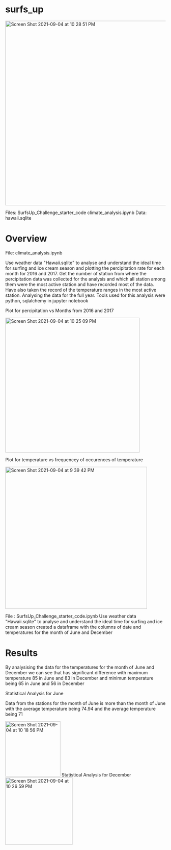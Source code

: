 
# surfs_up

<img width="578" alt="Screen Shot 2021-09-04 at 10 28 51 PM" src="https://user-images.githubusercontent.com/57809798/132112909-9d94d445-0fea-4c52-97f8-fed78faa614e.png">

Files: SurfsUp_Challenge_starter_code
       climate_analysis.ipynb
Data:  hawaii.sqlite       
       


# Overview

File: climate_analysis.ipynb

Use weather data "Hawaii.sqlite" to analyse and  understand the ideal time for surfing and ice cream season and plotting the percipitation rate for each month for 2016 and 2017. Get the number of station from where the percipitation data was collected for the analysis and which all station among them were the most active station and have recorded most of the data. Have also taken the record of the temperature ranges in the most active station. Analysing the data for the full year. Tools used for this analysis were python, sqlalchemy in jupyter notebook 

Plot for percipitation vs Months from 2016 and 2017

 <img width="422" alt="Screen Shot 2021-09-04 at 10 25 09 PM" src="https://user-images.githubusercontent.com/57809798/132112843-8ea72c3a-8f3a-47f8-bc72-c3c0a36a0d3c.png">
 
 Plot for temperature vs frequencey of occurences of temperature


<img width="445" alt="Screen Shot 2021-09-04 at 9 39 42 PM" src="https://user-images.githubusercontent.com/57809798/132112119-23ef6f28-4716-4673-85c8-0d9fcb7f5ee0.png">




File : SurfsUp_Challenge_starter_code.ipynb
Use weather data "Hawaii.sqlite" to analyse and  understand the ideal time for surfing and ice cream season created a dataframe with the columns of date and temperatures for the month of June and December

# Results

By analysising the data for the temperatures for the month of June and December we can see that has significant difference with maximum temperature 85
in June  and 83 in December and minimun temperature being 65 in June and  56 in December

Statistical Analysis for June



Data from the stations for the month of June is more than the month of June with the average temperature being 74.94  and the average temperature being 71


 <img width="173" alt="Screen Shot 2021-09-04 at 10 18 56 PM" src="https://user-images.githubusercontent.com/57809798/132112722-da0b99a1-ad91-4bdd-ab4e-349cb0ec99aa.png">
Statistical Analysis for December

<img width="211" alt="Screen Shot 2021-09-04 at 10 26 59 PM" src="https://user-images.githubusercontent.com/57809798/132112885-2afc6307-7421-4efa-9d5a-6fdaa1e72dba.png">


